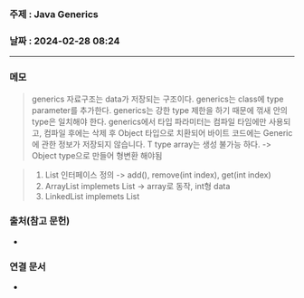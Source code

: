 ### 주제 : Java Generics

### 날짜 : 2024-02-28 08:24
----
### 메모
> generics
> 자료구조는 data가 저장되는 구조이다.
> generics는 class에 type parameter를 추가한다.
> generics는 강한 type 제한을 하기 때문에 꺾새 안의 type은 일치해야 한다.
> generics에서 타입 파라미터는 컴파일 타임에만 사용되고, 컴파일 후에는 삭제 후 Object 타입으로 치환되어 바이트 코드에는 Generic에 관한 정보가 저장되지 않습니다.
> T type array는 생성 불가능 하다. -> Object type으로 만들어 형변환 해야됨
> 

> 1. List 인터페이스 정의 -> add(), remove(int index), get(int index) 
> 2. ArrayList implemets List -> array로 동작,  int형 data
> 3. LinkedList implemets List

### 출처(참고 문헌)
-

### 연결 문서
-
